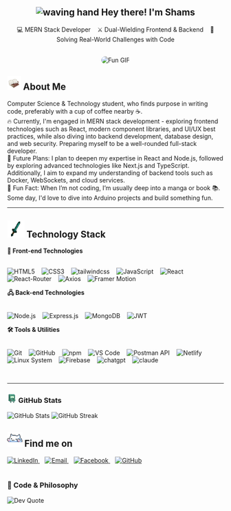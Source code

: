 <img src="https://i.ibb.co/7xrqKxFV/banner.webp" alt="" width="">

<!--? Introduction -->

<div align="center">
    <h2>
    <img src="https://media.giphy.com/media/hvRJCLFzcasrR4ia7z/giphy.gif" width="25" alt="waving hand">
        Hey there!
        I'm Shams
    </h2>
    <p align="center">
        💻 MERN Stack Developer &nbsp&nbsp ⚔️ Dual-Wielding Frontend & Backend &nbsp&nbsp 🚀 Solving Real-World Challenges with Code
    </p>
</div>
<br>

<!-- ?About -->
<div>
    <div align="center">
        <img src="https://i.ibb.co/VYmn9XGt/sidebar2-ezgif-com-optimize-1.gif" alt="Fun GIF" width="500" style="border-radius: 12px;">
    </div>
    <h2>
        <img src="./resources/source (2).gif" width="32" alt="icon"> About Me
    </h2>
    <p>
        Computer Science & Technology student, who finds purpose in writing code, preferably with a cup of coffee nearby ☕.<br>
        🔥 Currently, I'm engaged in MERN stack development - exploring frontend technologies such as React, modern component libraries, and UI/UX best practices, while also diving into backend development, database design, and web security. Preparing myself to be a well-rounded full-stack developer.<br>
        🚀 Future Plans: I plan to deepen my expertise in React and Node.js, followed by exploring advanced technologies like Next.js and TypeScript. Additionally, I aim to expand my understanding of backend tools such as Docker, WebSockets, and cloud services.<br>
        🎉 Fun Fact: When I’m not coding, I’m usually deep into a manga or book 📚. Some day, I'd love to dive into Arduino projects and build something fun.
    </p>
</div>

---

<!-- ?Tech stack -->
<div>
    <h2>
        <img src="./resources/giphy (1).gif" width="40" alt="icon"> Technology Stack
    </h2>
    <!-- *Frontend Techs -->
    <b>
        🎨 Front-end Technologies
    </b>
    <br>
    <br>
    <p>
        <img src="https://icongr.am/devicon/html5-original.svg?size=35" alt="HTML5" title="HTML5" />
        &nbsp&nbsp
        <img src="https://icongr.am/devicon/css3-original.svg?size=35" alt="CSS3" title="CSS3" />
        &nbsp&nbsp
        <img width="35" height="35" src="https://img.icons8.com/color/35/tailwindcss.png" 
        alt="tailwindcss" alt="TailwindCSS" title="TailwindCSS"/>
        &nbsp&nbsp
        <img src="https://icongr.am/devicon/javascript-original.svg?size=35" alt="JavaScript" title="JavaScript" />
        &nbsp&nbsp
        <img src="https://icongr.am/devicon/react-original.svg?size=35" alt="React" title="React" />
        &nbsp&nbsp
        <img src="https://reactrouter.com/favicon-light.png" width="35" alt="React-Router" 
        title="React-Router" />
        &nbsp&nbsp
        <img src="https://axios-http.com/assets/favicon.ico" width="35" alt="Axios" title="Axios"/>
        &nbsp&nbsp
        <img src="https://framerusercontent.com/images/p82ZbUPQdsB3LwOnllbkrrIIH5Y.png" alt="Framer Motion" width="35" title="Framer Motion" />
        &nbsp&nbsp
    </p>
    <!-- *Backend Techs -->
    <b>
        🖧 Back-end Technologies
    </b>
    <br>
    <br>
   <p>
        <img src="https://icongr.am/devicon/nodejs-original.svg?size=35" alt="Node.js" title="Node.js" />
        &nbsp&nbsp
        <img src="https://img.icons8.com/officel/35/express-js.png" alt="Express.js" title="Express.js" />
        &nbsp&nbsp
        <img src="https://icongr.am/devicon/mongodb-original.svg?size=35" alt="MongoDB" title="MongoDB" />
        &nbsp&nbsp
        <img width="35" src="https://jwt.io/favicon.ico" alt="JWT" title="JWT">
        &nbsp&nbsp
    </p>
    <!--* Tools -->
    <b>🛠️ Tools & Utilities</b>
    <br>
    <br>
    <p>
        <img src="https://icongr.am/devicon/git-original.svg?size=35" alt="Git" title="Git" />
        &nbsp&nbsp
        <img src="https://img.icons8.com/office/35/github.png" alt="GitHub" title="GitHub" />
        &nbsp&nbsp
        <img src="https://icongr.am/devicon/npm-original-wordmark.svg?size=35" alt="npm" title="npm" />
        &nbsp&nbsp
        <img src="https://img.icons8.com/color/35/visual-studio-code-2019.png" alt="VS Code" 
        title="Visual Studio Code" />
        &nbsp&nbsp
        <img width="35" height="35" src="https://img.icons8.com/external-tal-revivo-color-tal-revivo/35/external-postman-is-the-only-complete-api-development-environment-logo-color-tal-revivo.png" alt="Postman API" title="Postman API"/>
        &nbsp&nbsp
        <img src="https://cdn.worldvectorlogo.com/logos/netlify.svg" alt="Netlify" title="Netlify" width="35" />
        &nbsp&nbsp
        <img src="https://icongr.am/devicon/linux-original.svg?size=35&color=currentColor" alt="Linux System" title="Linux System" width="35" />
        &nbsp&nbsp
        <img src="https://img.icons8.com/color/35/firebase.png" alt="Firebase" title="Firebase" width="35" />
        &nbsp&nbsp
        <img width="35" height="35" src="https://img.icons8.com/fluency/100/chatgpt--v2.png" alt="chatgpt" title="ChatGPT"/>
        &nbsp&nbsp
        <img width="35" height="35" src="https://img.icons8.com/fluency/35/claude.png" alt="claude" title="Claude AI"/>
        &nbsp&nbsp
    </p>
<br>
</div>

---

<!-- ?Stats Section -->
<h3 align="left"><strong><img src="./resources/source.gif" width="22"> GitHub Stats</strong></h3>

<div>
<img src="https://github-readme-stats.vercel.app/api?username=code-shams&theme=tokyonight&hide_border=false&include_all_commits=false&count_private=false" alt="GitHub Stats" />
<img src="https://nirzak-streak-stats.vercel.app/?user=code-shams&theme=tokyonight&hide_border=false" alt="GitHub Streak" />
</div>

<!-- ?Social Section -->

## <img src="./resources/giphy (2).gif" width="35"> Find me on

<div align="left">
  <a href="https://www.linkedin.com/in/code-shams" target="_blank" title="LinkedIn">
    <img src="https://img.icons8.com/3d-fluency/94/linkedin--v2.png" alt="LinkedIn" width="40" />
  </a>
  &nbsp;&nbsp;
  <a href="https://mail.google.com/mail/u/0/?fs=1&tf=cm&source=mailto&to=dev.maksudur.rahman@gmail.com" title="Gmail">
    <img src="https://img.icons8.com/3d-fluency/94/gmail-logo.png" alt="Email" width="35" />
  </a>
  &nbsp;&nbsp;
  <a href="https://www.facebook.com/code.shams" title="Facebook">
    <img src="https://img.icons8.com/3d-fluency/94/facebook-logo.png" alt="Facebook" width="40" />
  </a>
  &nbsp;&nbsp;
  <a href="https://github.com/code-shams" target="_blank" title="GitHub">
    <img src="https://img.icons8.com/3d-fluency/94/github.png" alt="GitHub" width="40" />
  </a>
</div>
<br/>
<h3>📜 Code & Philosophy</h3>
<img src="https://quotes-github-readme.vercel.app/api?type=horizontal&theme=radical" alt="Dev Quote" />
